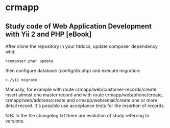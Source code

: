 # crmapp
Study code of Web Application Development with Yii 2 and PHP [eBook]
--------------------------------------------------------------------

After clone the repository in your htdocs, update composer dependency whit:
	
	>composer.phar update

then configure database (config/db.php) and execute migration:

	>./yii migrate

Manually, for example with route crmapp/web/customer-records/create insert almost 
one master record and with route crmapp/web/phone/create, crmapp/web/address/create
and crmapp/web/email/create one or more detail record. It's possible use acceptance 
tests for the insertion of records.

N.B: In the file changelog.txt there are evolution of study referring to versions.